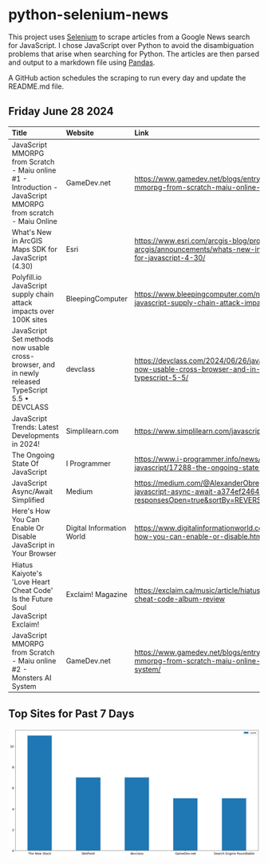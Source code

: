 # python-selenium-news

This project uses [Selenium](https://www.seleniumhq.org/) to scrape articles from a Google News search for JavaScript.
I chose JavaScript over Python to avoid the disambiguation problems that arise when searching for Python.
The articles are then parsed and output to a markdown file using [Pandas](https://pandas.pydata.org/).

A GitHub action schedules the scraping to run every day and update the README.md file.

## Friday June 28 2024


| Title                                                                                                         | Website                   | Link                                                                                                                             |
|:--------------------------------------------------------------------------------------------------------------|:--------------------------|:---------------------------------------------------------------------------------------------------------------------------------|
| JavaScript MMORPG from Scratch - Maiu online #1 - Introduction - JavaScript MMORPG from scratch - Maiu Online | GameDev.net               | https://www.gamedev.net/blogs/entry/2293671-javascript-mmorpg-from-scratch-maiu-online-1-introduction/                           |
| What's New in ArcGIS Maps SDK for JavaScript (4.30)                                                           | Esri                      | https://www.esri.com/arcgis-blog/products/js-api-arcgis/announcements/whats-new-in-arcgis-maps-sdk-for-javascript-4-30/          |
| Polyfill.io JavaScript supply chain attack impacts over 100K sites                                            | BleepingComputer          | https://www.bleepingcomputer.com/news/security/polyfillio-javascript-supply-chain-attack-impacts-over-100k-sites/                |
| JavaScript Set methods now usable cross-browser, and in newly released TypeScript 5.5 • DEVCLASS              | devclass                  | https://devclass.com/2024/06/26/javascript-set-methods-now-usable-cross-browser-and-in-newly-released-typescript-5-5/            |
| JavaScript Trends: Latest Developments in 2024!                                                               | Simplilearn.com           | https://www.simplilearn.com/javascript-trends-article                                                                            |
| The Ongoing State Of JavaScript                                                                               | I Programmer              | https://www.i-programmer.info/news/167-javascript/17288-the-ongoing-state-of-javascript.html                                     |
| JavaScript Async/Await Simplified                                                                             | Medium                    | https://medium.com/@AlexanderObregon/introduction-to-javascript-async-await-a374ef246434?responsesOpen=true&sortBy=REVERSE_CHRON |
| Here's How You Can Enable Or Disable JavaScript in Your Browser                                               | Digital Information World | https://www.digitalinformationworld.com/2024/06/heres-how-you-can-enable-or-disable.html                                         |
| Hiatus Kaiyote's 'Love Heart Cheat Code' Is the Future Soul JavaScript  Exclaim!                              | Exclaim! Magazine         | https://exclaim.ca/music/article/hiatus-kaiyote-love-heart-cheat-code-album-review                                               |
| JavaScript MMORPG from Scratch - Maiu online #2 - Monsters AI System                                          | GameDev.net               | https://www.gamedev.net/blogs/entry/2293683-javascript-mmorpg-from-scratch-maiu-online-2-monsters-ai-system/                     |
## Top Sites for Past 7 Days

![Graph of Top Sites](https://raw.githubusercontent.com/dan-mba/python-selenium-news/main/last-week.png)
